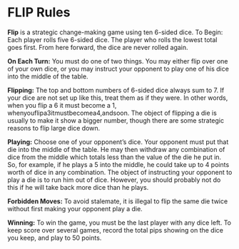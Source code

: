 # FLIP Rules

**Flip** is a strategic change-making game using ten 6-sided dice.
To Begin: Each player rolls five 6-sided dice. The player who rolls the lowest total goes first. From here forward, the dice are never rolled again.

**On Each Turn:** You must do one of two things. You may either flip over one of your own dice, or you may instruct your opponent to play one of his dice into the middle of the table.

**Flipping:** The top and bottom numbers of 6-sided dice always sum to 7. If your dice are not set up like this, treat them as if they were. In other words, when you flip a 6 it must become a 1, whenyouflipa3itmustbecomea4,andsoon.
The object of flipping a die is usually to make it show a bigger number, though there are some strategic reasons to flip large dice down.

**Playing:** Choose one of your opponent’s dice. Your opponent must put that die into the middle of the table. He may then withdraw any combination of dice from the middle which totals less than the value of the die he put in. So, for example, if he plays a 5 into the middle, he could take up to 4 points worth of dice in any combination.
The object of instructing your opponent to play a die is to run him out of dice. However, you should probably not do this if he will take back more dice than he plays.

**Forbidden Moves:** To avoid stalemate, it is illegal to flip the same die twice without first making your opponent play a die.

**Winning:** To win the game, you must be the last player with any dice left. To keep score over several games, record the total pips showing on the dice you keep, and play to 50 points.
